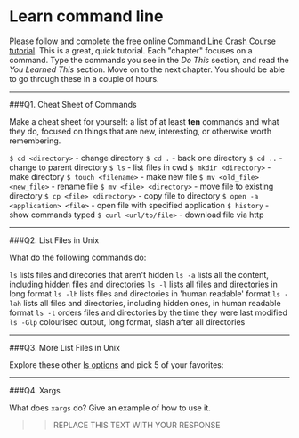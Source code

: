 # Learn command line

Please follow and complete the free online [Command Line Crash Course
tutorial](http://cli.learncodethehardway.org/book/). This is a great,
quick tutorial. Each "chapter" focuses on a command. Type the commands
you see in the _Do This_ section, and read the _You Learned This_
section. Move on to the next chapter. You should be able to go through
these in a couple of hours.

---

###Q1.  Cheat Sheet of Commands  

Make a cheat sheet for yourself: a list of at least **ten** commands and what they do, focused on things that are new, interesting, or otherwise worth remembering.

`$ cd <directory>` - change directory
`$ cd .` - back one directory
`$ cd ..` - change to parent directory
`$ ls` - list files in cwd
`$ mkdir <directory>` - make directory
`$ touch <filename>` - make new file
`$ mv <old_file> <new_file>` - rename file
`$ mv <file> <directory>` - move file to existing directory
`$ cp <file> <directory>` - copy file to directory
`$ open -a <application> <file>` - open file with specified application
`$ history` - show commands typed
`$ curl <url/to/file>` - download file via http

---

###Q2.  List Files in Unix   

What do the following commands do:  

`ls` lists files and direcories that aren't hidden
`ls -a` lists all the content, including hidden files and directories
`ls -l` lists all files and directories in long format
`ls -lh` lists files and directories in 'human readable' format
`ls -lah` lists all files and directories, including hidden ones, in human readable format
`ls -t` orders files and directories by the time they were last modified
`ls -Glp` colourised output, long format, slash after all directories

---

###Q3.  More List Files in Unix  

Explore these other [ls options](http://www.techonthenet.com/unix/basic/ls.php) and pick 5 of your favorites:

> > 

---

###Q4.  Xargs   

What does `xargs` do? Give an example of how to use it.

> > REPLACE THIS TEXT WITH YOUR RESPONSE

 

